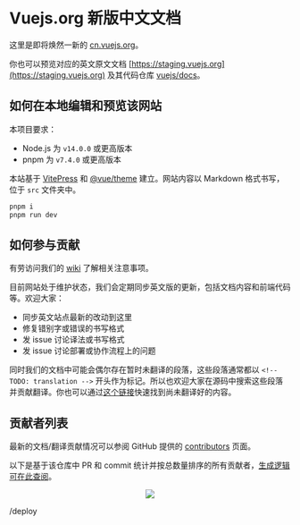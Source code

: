 # Vuejs.org 新版中文文档

这里是即将焕然一新的 [cn.vuejs.org](https://staging-cn.vuejs.org)。

你也可以预览对应的英文原文文档 [https://staging.vuejs.org](https://staging.vuejs.org) 及其代码仓库 [vuejs/docs](https://github.com/vuejs/docs)。

## 如何在本地编辑和预览该网站

本项目要求：

- Node.js 为 `v14.0.0` 或更高版本
- pnpm 为 `v7.4.0` 或更高版本

本站基于 [VitePress](https://github.com/vuejs/vitepress) 和 [@vue/theme](https://github.com/vuejs/vue-theme) 建立。网站内容以 Markdown 格式书写，位于 `src` 文件夹中。

```sh
pnpm i
pnpm run dev
```

## 如何参与贡献

有劳访问我们的 [wiki](https://github.com/vuejs-translations/docs-zh-cn/wiki) 了解相关注意事项。

目前网站处于维护状态，我们会定期同步英文版的更新，包括文档内容和前端代码等。欢迎大家：

- 同步英文站点最新的改动到这里
- 修复错别字或错误的书写格式
- 发 issue 讨论译法或书写格式
- 发 issue 讨论部署或协作流程上的问题

同时我们的文档中可能会偶尔存在暂时未翻译的段落，这些段落通常都以 `<!-- TODO: translation -->` 开头作为标记。所以也欢迎大家在源码中搜索这些段落并贡献翻译。你也可以通过[这个链接](https://github.com/vuejs-translations/docs-zh-cn/search?q=TODO%3A+translation)快速找到尚未翻译好的内容。

## 贡献者列表

最新的文档/翻译贡献情况可以参阅 GitHub 提供的 [contributors](https://github.com/vuejs-translations/docs-zh-cn/graphs/contributors) 页面。

以下是基于该仓库中 PR 和 commit 统计并按总数量排序的所有贡献者，[生成逻辑可在此查阅](https://github.com/ShenQingchuan/github-contributor-svg-generator)。

<p align="center">
  <img src="https://cdn.jsdelivr.net/gh/ShenQingchuan/github-contributor-svg-generator@main/dist/vuejs-translations/docs-zh-cn.png" />
</p>

/deploy
